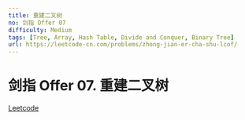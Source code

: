 ```yaml
---
title: 重建二叉树
no: 剑指 Offer 07
difficulty: Medium
tags: [Tree, Array, Hash Table, Divide and Conquer, Binary Tree]
url: https://leetcode-cn.com/problems/zhong-jian-er-cha-shu-lcof/
---
```


# 剑指 Offer 07. 重建二叉树

[Leetcode](https://leetcode-cn.com/problems/zhong-jian-er-cha-shu-lcof/)

